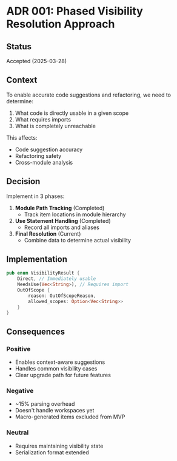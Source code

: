 # ADR 001: Phased Visibility Resolution Approach

## Status
Accepted (2025-03-28)

## Context
To enable accurate code suggestions and refactoring, we need to determine:
1. What code is directly usable in a given scope
2. What requires imports
3. What is completely unreachable

This affects:
- Code suggestion accuracy
- Refactoring safety
- Cross-module analysis

## Decision
Implement in 3 phases:
1. **Module Path Tracking** (Completed)
   - Track item locations in module hierarchy
2. **Use Statement Handling** (Completed)  
   - Record all imports and aliases
3. **Final Resolution** (Current)
   - Combine data to determine actual visibility

## Implementation
```rust
pub enum VisibilityResult {
    Direct, // Immediately usable
    NeedsUse(Vec<String>), // Requires import
    OutOfScope { 
        reason: OutOfScopeReason,
        allowed_scopes: Option<Vec<String>>
    }
}
```

## Consequences
### Positive
- Enables context-aware suggestions
- Handles common visibility cases
- Clear upgrade path for future features

### Negative
- ~15% parsing overhead
- Doesn't handle workspaces yet
- Macro-generated items excluded from MVP

### Neutral
- Requires maintaining visibility state
- Serialization format extended
